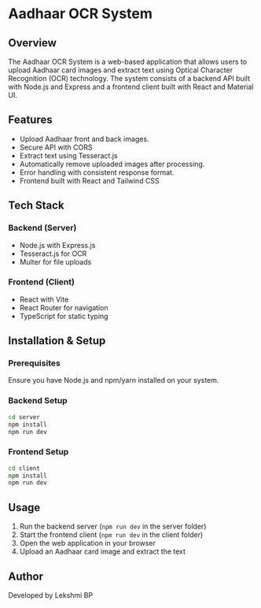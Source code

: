 # Aadhaar OCR System

## Overview
The Aadhaar OCR System is a web-based application that allows users to upload Aadhaar card images and extract text using Optical Character Recognition (OCR) technology. The system consists of a backend API built with Node.js and Express and a frontend client built with React and Material UI.

## Features

* Upload Aadhaar front and back images.
* Secure API with CORS 
* Extract text using Tesseract.js 
* Automatically remove uploaded images after processing.
* Error handling with consistent response format.
* Frontend built with React and Tailwind CSS 

## Tech Stack

### Backend (Server)
* Node.js with Express.js
* Tesseract.js for OCR
* Multer for file uploads

### Frontend (Client)
* React with Vite
* React Router for navigation
* TypeScript for static typing

## Installation & Setup

### Prerequisites
Ensure you have Node.js and npm/yarn installed on your system.

### Backend Setup
```sh
cd server
npm install
npm run dev
```

### Frontend Setup
```sh
cd client
npm install
npm run dev
```

## Usage
1. Run the backend server (`npm run dev` in the server folder)
2. Start the frontend client (`npm run dev` in the client folder)
3. Open the web application in your browser
4. Upload an Aadhaar card image and extract the text

## Author
Developed by Lekshmi BP
